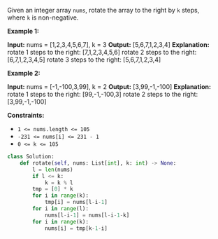 Given an integer array `nums`, rotate the array to the right by `k` steps, where `k` is non-negative.

**Example 1:**

**Input:** nums = [1,2,3,4,5,6,7], k = 3
**Output:** [5,6,7,1,2,3,4]
**Explanation:**
rotate 1 steps to the right: [7,1,2,3,4,5,6]
rotate 2 steps to the right: [6,7,1,2,3,4,5]
rotate 3 steps to the right: [5,6,7,1,2,3,4]

**Example 2:**

**Input:** nums = [-1,-100,3,99], k = 2
**Output:** [3,99,-1,-100]
**Explanation:** 
rotate 1 steps to the right: [99,-1,-100,3]
rotate 2 steps to the right: [3,99,-1,-100]

**Constraints:**

- `1 <= nums.length <= 105`
- `-231 <= nums[i] <= 231 - 1`
- `0 <= k <= 105`
```python
class Solution:
	def rotate(self, nums: List[int], k: int) -> None:
		l = len(nums)
		if l <= k:
			k = k % l
		tmp = [0] * k
		for i in range(k):
			tmp[i] = nums[l-i-1]
		for i in range(l):
			nums[l-i-1] = nums[l-i-1-k]
		for i in range(k):
			nums[i] = tmp[k-1-i]
```